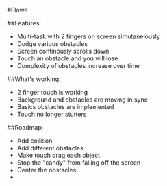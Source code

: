 #Flowe


##Features:
* Multi-task with 2 fingers on screen simutanelously 
* Dodge various obstacles
* Screen continously scrolls down
* Touch an obstacle and you will lose
* Complexity of obstacles increase over time

##What's working:
- 2 finger touch is working
- Background and obstacles are moving in sync
- Basics obstacles are implemented
- Touch no longer stutters

##Roadmap:
* Add collison
* Add different obstacles
* Make touch drag each object
* Stop the "candy" from falling off the screen 
* Center the obstacles
* 



